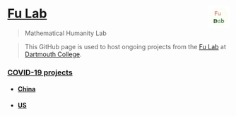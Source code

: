 # [Fu Lab](https://fudab.github.io) <img src="./images/Logo.png" align = "right" alt="" width="50">

> Mathematical Humanity Lab

> This GitHub page is used to host ongoing projects from the [Fu Lab](https://www.dartmouth.edu/~fengfu/) at [Dartmouth College](https://home.dartmouth.edu).

### [COVID-19 projects](https://fudab.github.io/covid-19.md)

- #### [China](https://fudab.github.io/covid-19/china.md)

- #### [US](https://fudab.github.io/covid-19/us.md)

